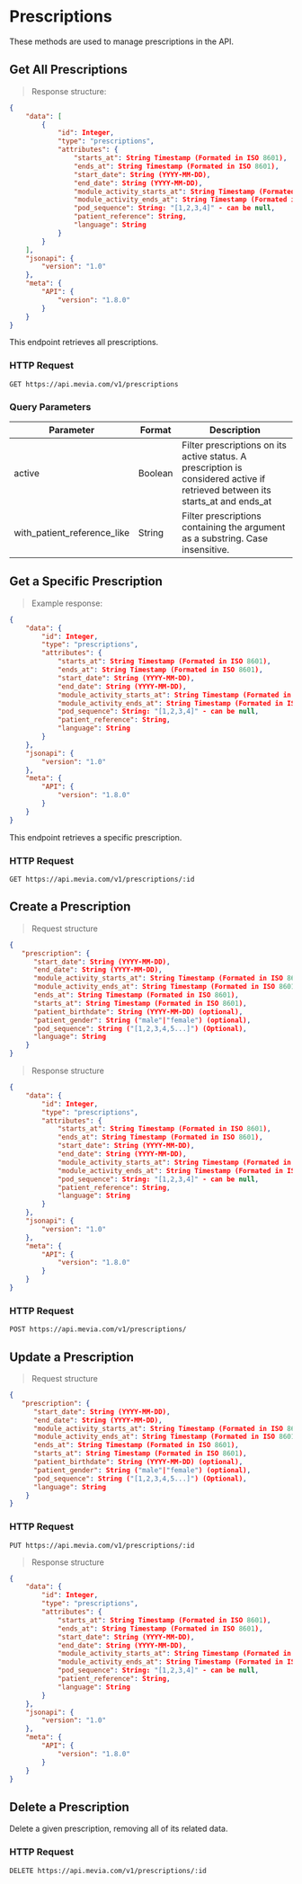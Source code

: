 # Prescriptions
These methods are used to manage prescriptions in the API.

## Get All Prescriptions

> Response structure:

```json
{
    "data": [
        {
            "id": Integer,
            "type": "prescriptions",
            "attributes": {
                "starts_at": String Timestamp (Formated in ISO 8601),
                "ends_at": String Timestamp (Formated in ISO 8601),
                "start_date": String (YYYY-MM-DD),
                "end_date": String (YYYY-MM-DD),
                "module_activity_starts_at": String Timestamp (Formated in ISO 8601),
                "module_activity_ends_at": String Timestamp (Formated in ISO 8601),
                "pod_sequence": String: "[1,2,3,4]" - can be null,
                "patient_reference": String,
                "language": String
            }
        }
    ],
    "jsonapi": {
        "version": "1.0"
    },
    "meta": {
        "API": {
            "version": "1.8.0"
        }
    }
}
```

This endpoint retrieves all prescriptions.

### HTTP Request

`GET https://api.mevia.com/v1/prescriptions`

### Query Parameters

Parameter | Format  | Description
--------- | ------- | -----------
active    | Boolean | Filter prescriptions on its active status. A prescription is considered active if retrieved between its starts_at and ends_at
with_patient_reference_like | String | Filter prescriptions containing the argument as a substring. Case insensitive.

## Get a Specific Prescription

> Example response:

```json
{
    "data": {
        "id": Integer,
        "type": "prescriptions",
        "attributes": {
            "starts_at": String Timestamp (Formated in ISO 8601),
            "ends_at": String Timestamp (Formated in ISO 8601),
            "start_date": String (YYYY-MM-DD),
            "end_date": String (YYYY-MM-DD),
            "module_activity_starts_at": String Timestamp (Formated in ISO 8601),
            "module_activity_ends_at": String Timestamp (Formated in ISO 8601),
            "pod_sequence": String: "[1,2,3,4]" - can be null,
            "patient_reference": String,
            "language": String
        }
    },
    "jsonapi": {
        "version": "1.0"
    },
    "meta": {
        "API": {
            "version": "1.8.0"
        }
    }
}
```

This endpoint retrieves a specific prescription.

### HTTP Request

`GET https://api.mevia.com/v1/prescriptions/:id`

## Create a Prescription

> Request structure

```json
{
   "prescription": {
      "start_date": String (YYYY-MM-DD),
      "end_date": String (YYYY-MM-DD),
      "module_activity_starts_at": String Timestamp (Formated in ISO 8601),
      "module_activity_ends_at": String Timestamp (Formated in ISO 8601),
      "ends_at": String Timestamp (Formated in ISO 8601),
      "starts_at": String Timestamp (Formated in ISO 8601),
      "patient_birthdate": String (YYYY-MM-DD) (optional),
      "patient_gender": String ("male"|"female") (optional),
      "pod_sequence": String ("[1,2,3,4,5...]") (Optional),
      "language": String
    }
}
```

> Response structure

```json
{
    "data": {
        "id": Integer,
        "type": "prescriptions",
        "attributes": {
            "starts_at": String Timestamp (Formated in ISO 8601),
            "ends_at": String Timestamp (Formated in ISO 8601),
            "start_date": String (YYYY-MM-DD),
            "end_date": String (YYYY-MM-DD),
            "module_activity_starts_at": String Timestamp (Formated in ISO 8601),
            "module_activity_ends_at": String Timestamp (Formated in ISO 8601),
            "pod_sequence": String: "[1,2,3,4]" - can be null,
            "patient_reference": String,
            "language": String
        }
    },
    "jsonapi": {
        "version": "1.0"
    },
    "meta": {
        "API": {
            "version": "1.8.0"
        }
    }
}
```

### HTTP Request

`POST https://api.mevia.com/v1/prescriptions/`

## Update a Prescription

> Request structure

```json
{
   "prescription": {
      "start_date": String (YYYY-MM-DD),
      "end_date": String (YYYY-MM-DD),
      "module_activity_starts_at": String Timestamp (Formated in ISO 8601),
      "module_activity_ends_at": String Timestamp (Formated in ISO 8601),
      "ends_at": String Timestamp (Formated in ISO 8601),
      "starts_at": String Timestamp (Formated in ISO 8601),
      "patient_birthdate": String (YYYY-MM-DD) (optional),
      "patient_gender": String ("male"|"female") (optional),
      "pod_sequence": String ("[1,2,3,4,5...]") (Optional),
      "language": String
    }
}
```

### HTTP Request

`PUT https://api.mevia.com/v1/prescriptions/:id`

> Response structure

```json
{
    "data": {
        "id": Integer,
        "type": "prescriptions",
        "attributes": {
            "starts_at": String Timestamp (Formated in ISO 8601),
            "ends_at": String Timestamp (Formated in ISO 8601),
            "start_date": String (YYYY-MM-DD),
            "end_date": String (YYYY-MM-DD),
            "module_activity_starts_at": String Timestamp (Formated in ISO 8601),
            "module_activity_ends_at": String Timestamp (Formated in ISO 8601),
            "pod_sequence": String: "[1,2,3,4]" - can be null,
            "patient_reference": String,
            "language": String
        }
    },
    "jsonapi": {
        "version": "1.0"
    },
    "meta": {
        "API": {
            "version": "1.8.0"
        }
    }
}
```

## Delete a Prescription

Delete a given prescription, removing all of its related data.

### HTTP Request

`DELETE https://api.mevia.com/v1/prescriptions/:id`
